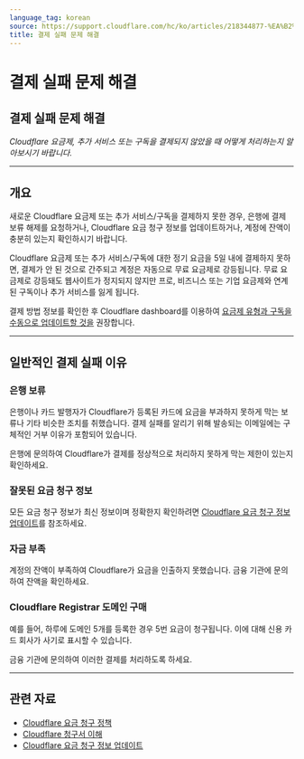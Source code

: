 ```yaml
---
language_tag: korean
source: https://support.cloudflare.com/hc/ko/articles/218344877-%EA%B2%B0%EC%A0%9C-%EC%8B%A4%ED%8C%A8-%EB%AC%B8%EC%A0%9C-%ED%95%B4%EA%B2%B0
title: 결제 실패 문제 해결
---
```


# 결제 실패 문제 해결

## 결제 실패 문제 해결

_Cloudflare 요금제, 추가 서비스 또는 구독을 결제되지 않았을 때 어떻게 처리하는지 알아보시기 바랍니다._

___

## 개요

새로운 Cloudflare 요금제 또는 추가 서비스/구독을 결제하지 못한 경우, 은행에 결제 보류 해제를 요청하거나, Cloudflare 요금 청구 정보를 업데이트하거나, 계정에 잔액이 충분히 있는지 확인하시기 바랍니다.

Cloudflare 요금제 또는 추가 서비스/구독에 대한 정기 요금을 5일 내에 결제하지 못하면, 결제가 안 된 것으로 간주되고 계정은 자동으로 무료 요금제로 강등됩니다. 무료 요금제로 강등돼도 웹사이트가 정지되지 않지만 프로, 비즈니스 또는 기업 요금제와 연계된 구독이나 추가 서비스를 잃게 됩니다.

결제 방법 정보를 확인한 후 Cloudflare dashboard를 이용하여 [요금제 유형과 구독을 수동으로 업데이트할 것을](https://support.cloudflare.com/hc/ko/articles/360033922371) 권장합니다.

___

## 일반적인 결제 실패 이유

### 은행 보류

은행이나 카드 발행자가 Cloudflare가 등록된 카드에 요금을 부과하지 못하게 막는 보류나 기타 비슷한 조치를 취했습니다. 결제 실패를 알리기 위해 발송되는 이메일에는 구체적인 거부 이유가 포함되어 있습니다.

은행에 문의하여 Cloudflare가 결제를 정상적으로 처리하지 못하게 막는 제한이 있는지 확인하세요.

### 잘못된 요금 청구 정보


모든 요금 청구 정보가 최신 정보이며 정확한지 확인하려면 [Cloudflare 요금 청구 정보 업데이트](https://support.cloudflare.com/hc/ko/articles/200170236-How-do-I-update-my-billing-information-)를 참조하세요.

### 자금 부족

계정의 잔액이 부족하여 Cloudflare가 요금을 인출하지 못했습니다. 금융 기관에 문의하여 잔액을 확인하세요.

### Cloudflare Registrar 도메인 구매


예를 들어, 하루에 도메인 5개를 등록한 경우 5번 요금이 청구됩니다. 이에 대해 신용 카드 회사가 사기로 표시할 수 있습니다.

금융 기관에 문의하여 이러한 결제를 처리하도록 하세요.

___

## 관련 자료

-   [Cloudflare 요금 청구 정책](https://support.cloudflare.com/hc/ko/articles/200170286)
-   [Cloudflare 청구서 이해](https://support.cloudflare.com/hc/ko/articles/205610698)
-   [Cloudflare 요금 청구 정보 업데이트](https://support.cloudflare.com/hc/ko/articles/200170236)
